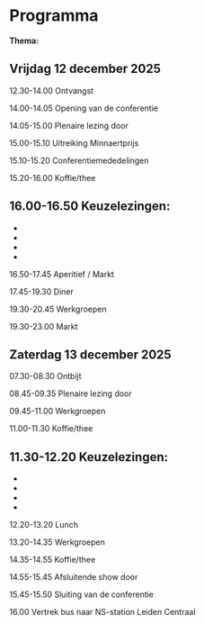 # Programma

**Thema:**

## Vrijdag 12 december 2025
12.30-14.00 Ontvangst

14.00-14.05 Opening van de conferentie

14.05-15.00 Plenaire lezing door 

15.00-15.10 Uitreiking Minnaertprijs

15.10-15.20 Conferentiemededelingen

15.20-16.00 Koffie/thee

16.00-16.50 Keuzelezingen:
- 
- 
- 
- 
- 

16.50-17.45 Aperitief / Markt

17.45-19.30 Diner

19.30-20.45 Werkgroepen

19.30-23.00 Markt


## Zaterdag 13 december 2025

07.30-08.30 Ontbijt

08.45-09.35 Plenaire lezing door 

09.45-11.00 Werkgroepen

11.00-11.30 Koffie/thee

11.30-12.20 Keuzelezingen:
- 
- 
- 
- 
- 

12.20-13.20 Lunch

13.20-14.35 Werkgroepen

14.35-14.55 Koffie/thee

14.55-15.45 Afsluitende show door 

15.45-15.50 Sluiting van de conferentie

16.00 Vertrek bus naar NS-station Leiden Centraal